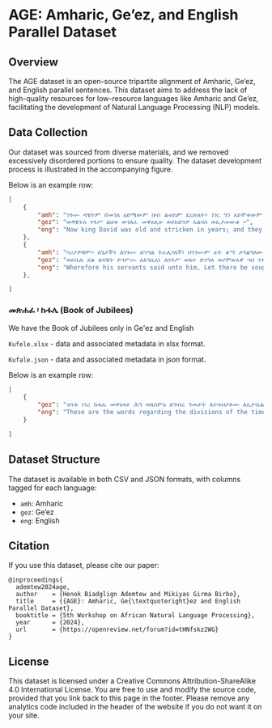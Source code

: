 # AGE: Amharic, Ge’ez, and English Parallel Dataset

## Overview

The AGE dataset is an open-source tripartite alignment of Amharic, Ge’ez, and English parallel sentences. This dataset aims to address the lack of high-quality resources for low-resource languages like Amharic and Ge’ez, facilitating the development of Natural Language Processing (NLP) models.



## Data Collection

Our dataset was sourced from diverse materials, and we removed excessively disordered portions to ensure quality. The dataset development process is illustrated in the accompanying figure.

Below is an example row:
```json
[
    {
        "amh": "ንጉሡ ዳዊትም ሸመገለ ዕድሜውም በዛ፤ ልብስም ደረቡለት፥ ነገር ግን አይሞቀውም ነበር።",
        "gez": "ወዳዊትሰ ንጉሥ ልህቀ ወኀለፈ መዋዕሊሁ ወይከድንዎ አልባሰ ወኢያመውቆ ።",
        "eng": "Now king David was old and stricken in years; and they covered him with clothes, but he gat no heat."
    },
    {
        "amh": "ባሪያዎቹም። ለጌታችን ለንጉሡ ድንግል ትፈለጋለች፤ በንጉሡም ፊት ቆማ ታገልግለው፥ በጌታችንም በንጉሡ ብብት ተኝታ ታሙቀው አሉት።",
        "gez": "ወይቤሉ ደቁ ለዳዊት ይኅሥሡ ለእግዚእነ ለንጉሥ ወለተ ድንግለ ወያምጽእዋ ኀበ ንጉሥ ወትሰክብ ምስሌሁ ወተሐቅፎ ወታስተማውቆ ወይመውቅ እግዚእነ ንጉሥ ።",
        "eng": "Wherefore his servants said unto him, Let there be sought for my lord the king a young virgin: and let her stand before the king, and let her cherish him, and let her lie in thy bosom, that my lord the king may get heat."
    },

]
```

### መጽሐፈ ፡ ኩፋሌ (Book of Jubilees)
We have the Book of Jubilees only in Ge'ez and English

`Kufele.xlsx` - data and associated metadata in xlsx format.

`Kufale.json` - data and associated metadata in json format.

Below is an example row:

```json
[
    {
        "gez": "ዝንቱ ነገረ ኩፋሌ መዋዕላተ ሕግ ወለስምዕ ለግብረ ዓመታት ለተሳብዖቶሙ ለኢዮቤልውሳቲሆሙ ውስተ ኵሉ ዓመታተ ዓለም በከመ ተናገሮ ለሙሴ በደብረ ሲና አመ ዐርገ ይንሣእ ጽላተ እብን ሕግ ወትእዛዝ በቃለ እግዚአብሔር በከመ ይቤሎ ይዕርግ ውስተ ርእሰ ደብር።",
        "eng": "These are the words regarding the divisions of the times of the law and of the testimony, of the events of the years, of the weeks of their jubilees throughout all the years of eternity as he related (them) to Moses on Mt. Sinai when he went up to receive the stone tablets — the law and the commandments — on the Lord’s orders as he had told him that he should come up to the summit of the mountain."
    }

]
```

## Dataset Structure

The dataset is available in both CSV and JSON formats, with columns tagged for each language:

- `amh`: Amharic
- `gez`: Ge’ez
- `eng`: English


## Citation

If you use this dataset, please cite our paper:

```
@inproceedings{
  ademtew2024age,
  author    = {Henok Biadglign Ademtew and Mikiyas Girma Birbo},
  title     = {{AGE}: Amharic, Ge{\textquoteright}ez and English Parallel Dataset},
  booktitle = {5th Workshop on African Natural Language Processing},
  year      = {2024},
  url       = {https://openreview.net/forum?id=tHNfskz2WG}
}
```

## License

This dataset is licensed under a Creative Commons Attribution-ShareAlike 4.0 International License. You are free to use and modify the source code, provided that you link back to this page in the footer. Please remove any analytics code included in the header of the website if you do not want it on your site.


